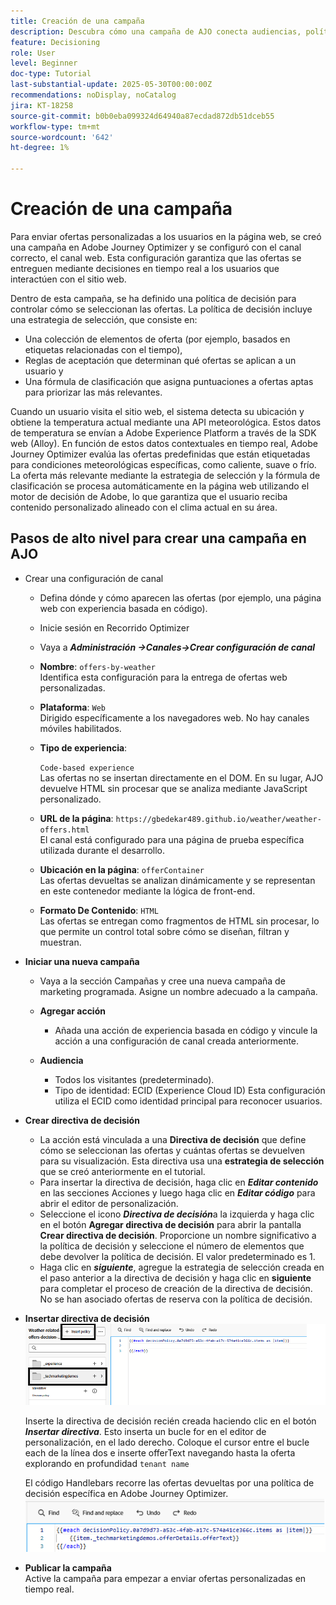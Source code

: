```yaml
---
title: Creación de una campaña
description: Descubra cómo una campaña de AJO conecta audiencias, políticas de decisión y canales para ofrecer ofertas personalizadas en el momento adecuado en todos los puntos de contacto de los clientes.
feature: Decisioning
role: User
level: Beginner
doc-type: Tutorial
last-substantial-update: 2025-05-30T00:00:00Z
recommendations: noDisplay, noCatalog
jira: KT-18258
source-git-commit: b0b0eba099324d64940a87ecdad872db51dceb55
workflow-type: tm+mt
source-wordcount: '642'
ht-degree: 1%

---
```


# Creación de una campaña

Para enviar ofertas personalizadas a los usuarios en la página web, se creó una campaña en Adobe Journey Optimizer y se configuró con el canal correcto, el canal web. Esta configuración garantiza que las ofertas se entreguen mediante decisiones en tiempo real a los usuarios que interactúen con el sitio web.

Dentro de esta campaña, se ha definido una política de decisión para controlar cómo se seleccionan las ofertas. La política de decisión incluye una estrategia de selección, que consiste en:

- Una colección de elementos de oferta (por ejemplo, basados en etiquetas relacionadas con el tiempo),
- Reglas de aceptación que determinan qué ofertas se aplican a un usuario y
- Una fórmula de clasificación que asigna puntuaciones a ofertas aptas para priorizar las más relevantes.

Cuando un usuario visita el sitio web, el sistema detecta su ubicación y obtiene la temperatura actual mediante una API meteorológica. Estos datos de temperatura se envían a Adobe Experience Platform a través de la SDK web (Alloy). En función de estos datos contextuales en tiempo real, Adobe Journey Optimizer evalúa las ofertas predefinidas que están etiquetadas para condiciones meteorológicas específicas, como caliente, suave o frío. La oferta más relevante mediante la estrategia de selección y la fórmula de clasificación se procesa automáticamente en la página web utilizando el motor de decisión de Adobe, lo que garantiza que el usuario reciba contenido personalizado alineado con el clima actual en su área.


## Pasos de alto nivel para crear una campaña en AJO

- Crear una configuración de canal
   - Defina dónde y cómo aparecen las ofertas (por ejemplo, una página web con experiencia basada en código).
   - Inicie sesión en Recorrido Optimizer
   - Vaya a _&#x200B;**Administración ->Canales->Crear configuración de canal**&#x200B;_
   - **Nombre**: `offers-by-weather`\
     Identifica esta configuración para la entrega de ofertas web personalizadas.
   - **Plataforma**: `Web`\
     Dirigido específicamente a los navegadores web. No hay canales móviles habilitados.
   - **Tipo de experiencia**:

     `Code-based experience`\
     Las ofertas no se insertan directamente en el DOM. En su lugar, AJO devuelve HTML sin procesar que se analiza mediante JavaScript personalizado.
   - **URL de la página**: `https://gbedekar489.github.io/weather/weather-offers.html`\
     El canal está configurado para una página de prueba específica utilizada durante el desarrollo.
   - **Ubicación en la página**: `offerContainer`\
     Las ofertas devueltas se analizan dinámicamente y se representan en este contenedor mediante la lógica de front-end.

   - **Formato De Contenido**: `HTML`\
     Las ofertas se entregan como fragmentos de HTML sin procesar, lo que permite un control total sobre cómo se diseñan, filtran y muestran.


- **Iniciar una nueva campaña**
   - Vaya a la sección Campañas y cree una nueva campaña de marketing programada. Asigne un nombre adecuado a la campaña.
   - **Agregar acción**
      - Añada una acción de experiencia basada en código y vincule la acción a una configuración de canal creada anteriormente.



   - **Audiencia**
      - Todos los visitantes (predeterminado).
      - Tipo de identidad: ECID (Experience Cloud ID)
Esta configuración utiliza el ECID como identidad principal para reconocer usuarios.


- **Crear directiva de decisión**
   - La acción está vinculada a una **Directiva de decisión** que define cómo se seleccionan las ofertas y cuántas ofertas se devuelven para su visualización. Esta directiva usa una **estrategia de selección** que se creó anteriormente en el tutorial.
   - Para insertar la directiva de decisión, haga clic en **_Editar contenido_** en las secciones Acciones y luego haga clic en **_Editar código_** para abrir el editor de personalización.
   - Seleccione el icono _&#x200B;**Directiva de decisión**&#x200B;_ a la izquierda y haga clic en el botón **Agregar directiva de decisión** para abrir la pantalla **Crear directiva de decisión**. Proporcione un nombre significativo a la política de decisión y seleccione el número de elementos que debe devolver la política de decisión. El valor predeterminado es 1.
   - Haga clic en **_siguiente_**, agregue la estrategia de selección creada en el paso anterior a la directiva de decisión y haga clic en **siguiente** para completar el proceso de creación de la directiva de decisión. No se han asociado ofertas de reserva con la política de decisión.



- **Insertar directiva de decisión**
  ![editor de personalización](assets/personalization-editor.png)

  Inserte la directiva de decisión recién creada haciendo clic en el botón _&#x200B;**Insertar directiva**&#x200B;_. Esto inserta un bucle for en el editor de personalización, en el lado derecho.
Coloque el cursor entre el bucle each de la línea dos e inserte offerText navegando hasta la oferta explorando en profundidad `tenant name`

  El código Handlebars recorre las ofertas devueltas por una política de decisión específica en Adobe Journey Optimizer.
  ![barra de control](assets/handlebar-code.png)

- **Publicar la campaña**\
  Active la campaña para empezar a enviar ofertas personalizadas en tiempo real.


